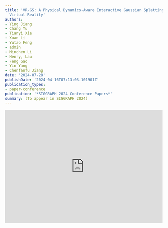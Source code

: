 ```yaml
---
title: 'VR-GS: A Physical Dynamics-Aware Interactive Gaussian Splatting System in
  Virtual Reality'
authors:
- Ying Jiang
- Chang Yu
- Tianyi Xie
- Xuan Li
- Yutao Feng
- admin
- Minchen Li
- Henry, Lau
- Feng Gao
- Yin Yang
- Chenfanfu Jiang
date: '2024-07-28'
publishDate: '2024-04-16T07:13:03.101901Z'
publication_types:
- paper-conference
publication: '*SIGGRAPH 2024 Conference Papers*'
summary: (To appear in SIGGRAPH 2024)
---
```


<p align="center">
<iframe width="100%" height="360" src="https://www.youtube.com/embed/fovZlYSMhAI?si=hptCh9SkFcQBJw4M" title="YouTube video player" frameborder="0" allow="accelerometer; autoplay; clipboard-write; encrypted-media; gyroscope; picture-in-picture; web-share" referrerpolicy="strict-origin-when-cross-origin" allowfullscreen></iframe>
</p>
